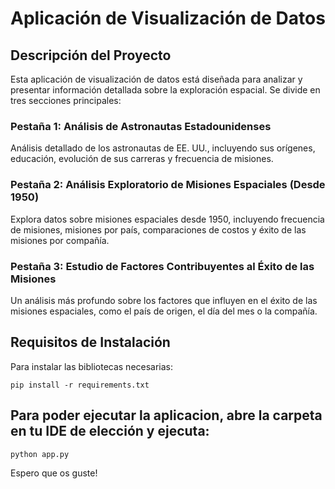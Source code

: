 # Aplicación de Visualización de Datos

## Descripción del Proyecto
Esta aplicación de visualización de datos está diseñada para analizar y presentar información detallada sobre la exploración espacial. Se divide en tres secciones principales:

### Pestaña 1: Análisis de Astronautas Estadounidenses
Análisis detallado de los astronautas de EE. UU., incluyendo sus orígenes, educación, evolución de sus carreras y frecuencia de misiones.

### Pestaña 2: Análisis Exploratorio de Misiones Espaciales (Desde 1950)
Explora datos sobre misiones espaciales desde 1950, incluyendo frecuencia de misiones, misiones por país, comparaciones de costos y éxito de las misiones por compañía.

### Pestaña 3: Estudio de Factores Contribuyentes al Éxito de las Misiones
Un análisis más profundo sobre los factores que influyen en el éxito de las misiones espaciales, como el país de origen, el día del mes o la compañía.

## Requisitos de Instalación
Para instalar las bibliotecas necesarias:

```
pip install -r requirements.txt
```
## Para poder ejecutar la aplicacion, abre la carpeta en tu IDE de elección y ejecuta: 

```
python app.py
```

Espero que os guste!